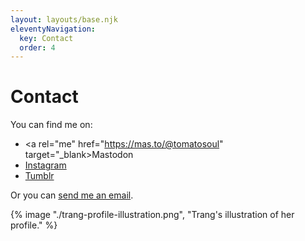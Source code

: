 ```yaml
---
layout: layouts/base.njk
eleventyNavigation:
  key: Contact
  order: 4
---
```


# Contact

You can find me on: 

- <a rel="me" href="https://mas.to/@tomatosoul" target="_blank>Mastodon</a>
- <a href="https://www.instagram.com/pagedeciel/" target="_blank">Instagram</a>
- <a href="https://wakamidori.tumblr.com/" target="_blank">Tumblr</a>

Or you can <a href="mailto:thientrangvu@proton.me?subject=Hi there">send me an email</a>.

{% image "./trang-profile-illustration.png", "Trang's illustration of her profile." %}